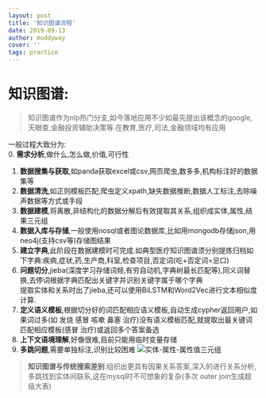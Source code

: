```yaml
---
layout: post
title: '知识图谱流程'
date: 2019-09-13
author: muddyway
cover: ''
tags: practice
---
```


# 知识图谱:
> 知识图谱作为nlp热门分支,如今落地应用不少如最先提出该概念的google,天眼查,金融投资辅助决策等.在教育,医疗,司法,金融领域均有应用
  
一般过程大致分为:  
0. **需求分析**,做什么,怎么做,价值,可行性 
1. **数据搜集与获取**,如panda获取excel或csv,网页爬虫,数多多,机构标注好的数据集等  
2. **数据清洗**,如正则模板匹配,爬虫定义xpath,缺失数据推断,数据人工标注,去除噪声数据等方式或手段
3. **数据建模**,将离散,非结构化的数据分解后有效提取其关系,组织成实体,属性,结果三元组
4. **数据入库与存储**,一般使用nosql或者图论数据库,比如用mongodb存储json,用neo4j(支持csv等)存储图结果
5. **建立字典**,此阶段在数据建模时可完成.如典型医疗知识图谱须分别提炼归档如下字典:疾病,症状,药,生产商,科室,检查项目,否定词(吃+否定词=忌口)
6. **问题切分**,jieba(深度学习存储词频,有穷自动机,字典树最长匹配等),同义词替换,去停词根据字典匹配出关键字并识别关键字属于哪个字典  
提取实体和关系时出了jieba,还可以使用BiLSTM和Word2Vec进行文本相似度计算.
7. **定义语义模板**,根据切分好的词匹配相应语义模板,自动生成cypher返回用户,如果词过多(如 发烧 感冒 咳嗽 鼻塞 治疗)没有语义模板匹配,就提取出最关键词匹配相应模板(感冒 治疗)或返回多个答案备选
8. **上下文语境理解**,好像很难,目前只能用临时变量存储
9. **多跳问题**,需要单独标注,识别比较困难
![实体-属性-属性值三元组](/20190914203312876/20190914101221812.png)  
>**知识图谱与传统搜索差别**:组织出更具有因果关系答案,深入的进行关系分析,多跳找到实体间联系,这在mysql时不可想象的复杂(多次 outer join生成超级大表)
